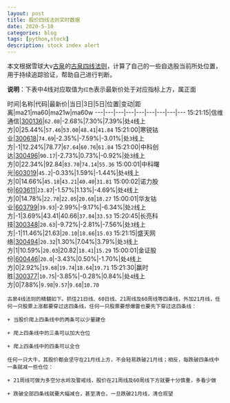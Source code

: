```yaml
---
layout: post
title: 股价四线法则实时数据
date: 2020-5-10
categories: blog
tags: [python,stock]
description: stock index alert
---
```



本文根据雪球大v[古泉](https://xueqiu.com/u/7148646888)的[古泉四线法则](https://xueqiu.com/7148646888/130498192)，计算了自己的一些自选股当前所处位置，用于持续追踪验证，帮助自己进行判断。

**说明**：下表中4线对应取值为`红色`表示最新价处于对应指标上方，属正面

时间|名称|代码|最新价|当日|3日|5日|位置|变动|距离|ma21|ma60|ma21w|ma60w
---|---|---|---|---|---|---|---|---
15:21:15|信维通信|[300136](https://xueqiu.com/S/SZ300136)|`62.08`|-2.68%|7.30%|7.39%|处`4`线上方|0|25.44%|`57.46`|`53.00`|`48.41`|`41.84`
15:21:00|寒锐钴业|[300618](https://xueqiu.com/S/SZ300618)|`74.69`|-2.35%|-7.59%|-3.01%|处`3`线上方|-1|12.24%|78.77|`67.64`|`60.76`|`61.84`
15:21:00|中科创达|[300496](https://xueqiu.com/S/SZ300496)|`90.17`|-2.73%|0.73%|-0.92%|处`3`线上方|0|22.34%|92.84|`83.70`|`74.14`|`55.36`
15:00:01|中科曙光|[603019](https://xueqiu.com/S/SH603019)|`45.2`|-0.33%|1.59%|-1.44%|处`4`线上方|0|14.66%|`45.18`|`43.21`|`40.40`|`31.81`
15:00:02|诺力股份|[603611](https://xueqiu.com/S/SH603611)|`23.87`|-1.57%|1.13%|-4.69%|处`4`线上方|0|14.78%|`22.78`|`22.05`|`20.68`|`18.27`
15:00:01|华友钴业|[603799](https://xueqiu.com/S/SH603799)|`39.93`|-2.99%|-9.17%|-6.34%|处`2`线上方|-1|3.69%|43.41|40.66|`37.84`|`33.53`
15:20:45|长亮科技|[300348](https://xueqiu.com/S/SZ300348)|`20.63`|-9.72%|-2.81%|-7.56%|处`3`线上方|-1|11.46%|21.63|`20.10`|`18.66`|`15.03`
15:21:15|盛天网络|[300494](https://xueqiu.com/S/SZ300494)|`20.32`|1.30%|7.04%|3.79%|处`3`线上方|1|10.59%|`20.03`|20.82|`18.41`|`15.29`
15:00:01|金证股份|[600446](https://xueqiu.com/S/SH600446)|`20.0`|-3.43%|0.50%|-1.70%|处`4`线上方|0|2.92%|`19.68`|`19.74`|`18.64`|`19.71`
15:21:30|赢时胜|[300377](https://xueqiu.com/S/SZ300377)|`10.75`|-3.85%|-0.28%|0.84%|处`4`线上方|0|7.88%|`9.98`|`9.57`|`9.68`|`10.70`

```
古泉4线法则的精髓如下。抓住21日线、60日线、21周线及60周线等四条线，外加21月线，任何一只股票上涨都要穿过这四条线，任何一只股票要想爆雷也要先下穿过这四条线：

+ 当股价爬上四条线中的两条可以少量建仓

+ 爬上四条线中的三条可以加大仓位

+ 爬上四条线中的四条可以全仓

任何一只大牛，其股价都会坚守在21月线上方，不会轻易跌破21月线；相反，每跌破四条线中一条就减一些仓位：

+ 21周线可做为多空分水岭及警戒线，股价在21周线及60周线下方就要十分慎重，多看少做

+ 跌破全部四条线就要大幅减仓，甚至清仓，一旦跌破21月线，清仓观望
```